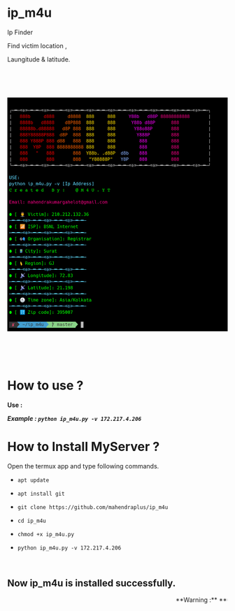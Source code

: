 # ip_m4u

Ip Finder 

Find victim location ,

Laungitude & latitude.

<br/><br/><br/>

<p align="center">

<img src="https://raw.githubusercontent.com/mahendraplus/ip_m4u/master/Screenshot.png"/>

</p>

<br/><br/><br/>

# How to use ?

**Use :**

  ***Example : `python ip_m4u.py -v 172.217.4.206`***

# How to Install MyServer ?

Open the termux app and type following commands.

* `apt update`

* `apt install git`

* `git clone https://github.com/mahendraplus/ip_m4u`

* `cd ip_m4u`

* `chmod +x ip_m4u.py`

* `python ip_m4u.py -v 172.217.4.206`

<br/>

## Now ip_m4u is installed successfully.
<marquee>
**Warning :** ***I am not expert so use this tool at your own risk.😜***
</marquee>
<br/>



